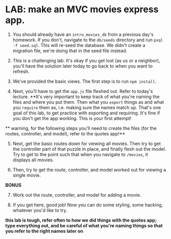 # LAB: make an MVC movies express app.

1. You should already have an `intro_movies_db` from a previous day's homework. If you don't, navigate to the `db/seeds` directory and run `psql -f seed.sql`. This will re-seed the database. We didn't create a migration file, we're doing that in the seed file instead.

2. This is a challenging lab. It's okay if you get lost (as us or a neighbor), you'll have the solution later today to go back to when you want to refresh.

3. We've provided the basic views. The first step is to run `npm install`.

4. Next, you'll have to get the `app.js` file fleshed out. Refer to today's lecture. **It's very important to keep track of what you're naming the files and where you put them. Then what you `export` things as and what you `require` them as, i.e. making sure the names match up. That's one goal of this lab, to get practice with exporting and requiring. It's fine if you don't get the app working. This is your first attempt!

** warning, for the following steps you'll need to create the files (for the routes, controller, and model), refer to the quotes app!**

5. Next, get the basic routes down for viewing all movies. Then try to get the controller part of that puzzle in place, and finally flesh out the model. Try to get to the point such that when you navigate to `/movies`, it displays all movies.

6. Then, try to get the route, controller, and model worked out for viewing a single movie.

**BONUS**

7. Work out the route, controller, and model for adding a movie.

8. If you get here, good job! Now you can do some styling, some hacking, whatever you'd like to try.

**this lab is tough, refer often to how we did things with the quotes app; type everything out, and be careful of what you're naming things so that you refer to the right names later on**
